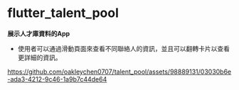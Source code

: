 # flutter_talent_pool
**展示人才庫資料的App**
- 使用者可以通過滑動頁面來查看不同聯絡人的資訊，並且可以翻轉卡片以查看更詳細的資訊。


https://github.com/oakleychen0707/talent_pool/assets/98889131/03030b6e-ada3-4212-9c46-1a9b7c44de64

